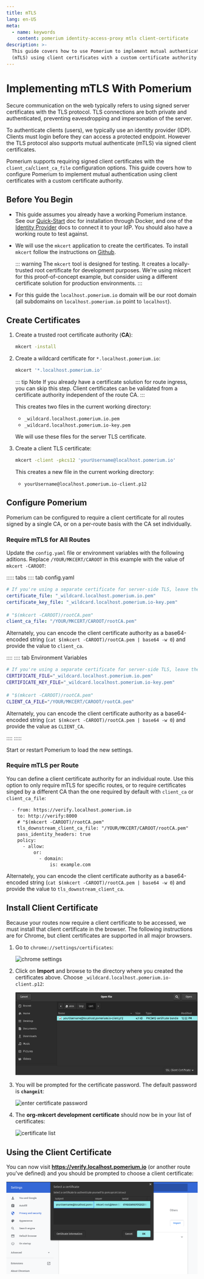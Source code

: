 ```yaml
---
title: mTLS
lang: en-US
meta:
  - name: keywords
    content: pomerium identity-access-proxy mtls client-certificate
description: >-
  This guide covers how to use Pomerium to implement mutual authentication
  (mTLS) using client certificates with a custom certificate authority.
---
```


# Implementing mTLS With Pomerium

Secure communication on the web typically refers to using signed server certificates with the TLS protocol. TLS connections are both private and authenticated, preventing eavesdropping and impersonation of the server.

To authenticate clients (users), we typically use an identity provider (IDP). Clients must login before they can access a protected endpoint. However the TLS protocol also supports mutual authenticate (mTLS) via signed client certificates.

Pomerium supports requiring signed client certificates with the `client_ca`/`client_ca_file` configuration options. This guide covers how to configure Pomerium to implement mutual authentication using client certificates with a custom certificate authority.

## Before You Begin

- This guide assumes you already have a working Pomerium instance. See our [Quick-Start] doc for installation through Docker, and one of the [Identity Provider] docs to connect it to your IdP. You should also have a working route to test against.

- We will use the `mkcert` application to create the certificates. To install `mkcert` follow the instructions on [Github](https://github.com/FiloSottile/mkcert#installation).

    ::: warning
    The `mkcert` tool is designed for testing. It creates a locally-trusted root certificate for development purposes. We're using mkcert for this proof-of-concept example, but consider using a different certificate solution for production environments.
    :::

- For this guide the `localhost.pomerium.io` domain will be our root domain (all subdomains on `localhost.pomerium.io` point to `localhost`).

## Create Certificates

1. Create a trusted root certificate authority (**CA**):

    ```bash
    mkcert -install
    ```

1. Create a wildcard certificate for `*.localhost.pomerium.io`:

    ```bash
    mkcert '*.localhost.pomerium.io'
    ```

    ::: tip Note
    If you already have a certificate solution for route ingress, you can skip this step. Client certificates can be validated from a certificate authority independent of the route CA.
    :::

    This creates two files in the current working directory:

    - `_wildcard.localhost.pomerium.io.pem`
    - `_wildcard.localhost.pomerium.io-key.pem`

    We will use these files for the server TLS certificate.

1. Create a client TLS certificate:

    ```bash
    mkcert -client -pkcs12 'yourUsername@localhost.pomerium.io'
    ```

    This creates a new file in the current working directory:

    - `yourUsername@localhost.pomerium.io-client.p12`

## Configure Pomerium

Pomerium can be configured to require a client certificate for all routes signed by a single CA, or on a per-route basis with the CA set individually.

### Require mTLS for All Routes

Update the `config.yaml` file or environment variables with the following aditions. Replace `/YOUR/MKCERT/CAROOT` in this example with the value of `mkcert -CAROOT`:

::::: tabs
:::: tab config.yaml

```yaml
# If you're using a separate certificate for server-side TLS, leave these keys unchanged.
certificate_file: "_wildcard.localhost.pomerium.io.pem"
certificate_key_file: "_wildcard.localhost.pomerium.io-key.pem"

# "$(mkcert -CAROOT)/rootCA.pem"
client_ca_file: "/YOUR/MKCERT/CAROOT/rootCA.pem"
```

Alternately, you can encode the client certificate authority as a base64-encoded string (`cat $(mkcert -CAROOT)/rootCA.pem | base64 -w 0`) and provide the value to `client_ca`.

::::
:::: tab Environment Variables
```bash
# If you're using a separate certificate for server-side TLS, leave these variables unchanged.
CERTIFICATE_FILE="_wildcard.localhost.pomerium.io.pem"
CERTIFICATE_KEY_FILE="_wildcard.localhost.pomerium.io-key.pem"

# "$(mkcert -CAROOT)/rootCA.pem"
CLIENT_CA_FILE="/YOUR/MKCERT/CAROOT/rootCA.pem"
```

Alternately, you can encode the client certificate authority as a base64-encoded string (`cat $(mkcert -CAROOT)/rootCA.pem | base64 -w 0`) and provide the value as `CLIENT_CA`.

::::
:::::

Start or restart Pomerium to load the new settings.

### Require mTLS per Route

You can define a client certificate authority for an individual route. Use this option to only require mTLS for specific routes, or to require certificates singed by a different CA than the one required by default with `client_ca` or `client_ca_file`:

```yaml{3-4}
  - from: https://verify.localhost.pomerium.io
    to: http://verify:8000
    # "$(mkcert -CAROOT)/rootCA.pem"
    tls_downstream_client_ca_file: "/YOUR/MKCERT/CAROOT/rootCA.pem"
    pass_identity_headers: true
    policy:
      - allow:
          or:
            - domain:
                is: example.com
```

Alternately, you can encode the client certificate authority as a base64-encoded string (`cat $(mkcert -CAROOT)/rootCA.pem | base64 -w 0`) and provide the value to `tls_downstream_client_ca`.

## Install Client Certificate

Because your routes now require a client certificate to be accessed, we must install that client certificate in the browser. The following instructions are for Chrome, but client certificates are supported in all major browsers.

1. Go to `chrome://settings/certificates`:

    ![chrome settings](./img/mtls/01-chrome-settings-certificates.png)

1. Click on **Import** and browse to the directory where you created the certificates above. Choose `_wildcard.localhost.pomerium.io-client.p12`:

    ![import client certificate](./img/mtls/02-import-client-certificate.png)

1. You will be prompted for the certificate password. The default password is **`changeit`**:

    ![enter certificate password](./img/mtls/03-enter-certificate-password.png)

1. The **org-mkcert development certificate** should now be in your list of certificates:

    ![certificate list](./img/mtls/04-certificate-list.png)

## Using the Client Certificate

You can now visit **<https://verify.localhost.pomerium.io>** (or another route you've defined) and you should be prompted to choose a client certificate:

![choose client certificate](./img/mtls/05-select-client-certificate.png)

[Quick-Start]: /docs/install/readme.md
[Identity Provider]: /docs/identity-providers/readme.md
